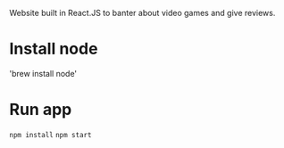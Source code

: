 Website built in React.JS to banter about video games and give reviews. 

# Install node
'brew install node'

# Run app
`npm install`
`npm start`
